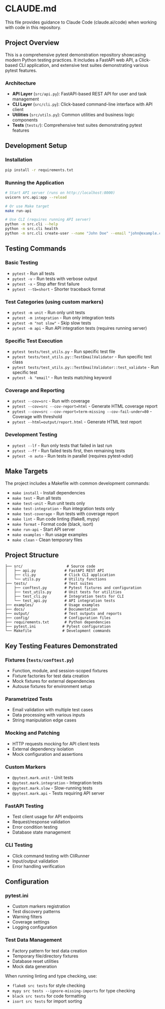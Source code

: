 # CLAUDE.md

This file provides guidance to Claude Code (claude.ai/code) when working with code in this repository.

## Project Overview

This is a comprehensive pytest demonstration repository showcasing modern Python testing practices. It includes a FastAPI web API, a Click-based CLI application, and extensive test suites demonstrating various pytest features.

### Architecture
- **API Layer** (`src/api.py`): FastAPI-based REST API for user and task management
- **CLI Layer** (`src/cli.py`): Click-based command-line interface with API client
- **Utilities** (`src/utils.py`): Common utilities and business logic components  
- **Tests** (`tests/`): Comprehensive test suites demonstrating pytest features

## Development Setup

### Installation
```bash
pip install -r requirements.txt
```

### Running the Application
```bash
# Start API server (runs on http://localhost:8000)
uvicorn src.api:app --reload

# Or use Make target
make run-api

# Use CLI (requires running API server)
python -m src.cli --help
python -m src.cli health
python -m src.cli create-user --name "John Doe" --email "john@example.com"
```

## Testing Commands

### Basic Testing
- `pytest` - Run all tests
- `pytest -v` - Run tests with verbose output
- `pytest -x` - Stop after first failure
- `pytest --tb=short` - Shorter traceback format

### Test Categories (using custom markers)
- `pytest -m unit` - Run only unit tests
- `pytest -m integration` - Run only integration tests  
- `pytest -m "not slow"` - Skip slow tests
- `pytest -m api` - Run API integration tests (requires running server)

### Specific Test Execution
- `pytest tests/test_utils.py` - Run specific test file
- `pytest tests/test_utils.py::TestEmailValidator` - Run specific test class
- `pytest tests/test_utils.py::TestEmailValidator::test_validate` - Run specific test
- `pytest -k "email"` - Run tests matching keyword

### Coverage and Reporting
- `pytest --cov=src` - Run with coverage
- `pytest --cov=src --cov-report=html` - Generate HTML coverage report
- `pytest --cov=src --cov-report=term-missing --cov-fail-under=80` - Coverage with threshold
- `pytest --html=output/report.html` - Generate HTML test report

### Development Testing
- `pytest --lf` - Run only tests that failed in last run
- `pytest --ff` - Run failed tests first, then remaining tests
- `pytest -n auto` - Run tests in parallel (requires pytest-xdist)

## Make Targets

The project includes a Makefile with common development commands:

- `make install` - Install dependencies
- `make test` - Run all tests
- `make test-unit` - Run unit tests only
- `make test-integration` - Run integration tests only
- `make test-coverage` - Run tests with coverage report
- `make lint` - Run code linting (flake8, mypy)
- `make format` - Format code (black, isort)
- `make run-api` - Start API server
- `make examples` - Run usage examples
- `make clean` - Clean temporary files

## Project Structure

```
├── src/                    # Source code
│   ├── api.py             # FastAPI REST API
│   ├── cli.py             # Click CLI application  
│   └── utils.py           # Utility functions
├── tests/                 # Test suites
│   ├── conftest.py        # Pytest fixtures and configuration
│   ├── test_utils.py      # Unit tests for utilities
│   ├── test_cli.py        # Integration tests for CLI
│   └── test_api.py        # API integration tests
├── examples/              # Usage examples
├── docs/                  # Documentation
├── output/                # Test outputs and reports
├── config/                # Configuration files
├── requirements.txt       # Python dependencies
├── pytest.ini            # Pytest configuration
└── Makefile              # Development commands
```

## Key Testing Features Demonstrated

### Fixtures (`tests/conftest.py`)
- Function, module, and session-scoped fixtures
- Fixture factories for test data creation
- Mock fixtures for external dependencies
- Autouse fixtures for environment setup

### Parametrized Tests
- Email validation with multiple test cases
- Data processing with various inputs
- String manipulation edge cases

### Mocking and Patching
- HTTP requests mocking for API client tests
- External dependency isolation
- Mock configuration and assertions

### Custom Markers
- `@pytest.mark.unit` - Unit tests
- `@pytest.mark.integration` - Integration tests
- `@pytest.mark.slow` - Slow-running tests
- `@pytest.mark.api` - Tests requiring API server

### FastAPI Testing
- Test client usage for API endpoints
- Request/response validation
- Error condition testing
- Database state management

### CLI Testing
- Click command testing with CliRunner
- Input/output validation
- Error handling verification

## Configuration

### pytest.ini
- Custom markers registration
- Test discovery patterns
- Warning filters
- Coverage settings
- Logging configuration

### Test Data Management
- Factory pattern for test data creation
- Temporary file/directory fixtures
- Database reset utilities
- Mock data generation

When running linting and type checking, use:
- `flake8 src tests` for style checking
- `mypy src tests --ignore-missing-imports` for type checking
- `black src tests` for code formatting
- `isort src tests` for import sorting